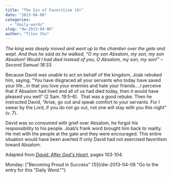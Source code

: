```yaml
---
title: "The Sin of Favoritism (6)"
date: "2013-04-06"
categories: 
  - "daily-words"
slug: "dw-2013-04-06"
author: "Titus Chu"
---
```


_The king was deeply moved and went up to the chamber over the gate and wept. And thus he said as he walked, “O my son Absalom, my son, my son Absalom! Would I had died instead of you, O Absalom, my son, my son!”_ _– Second Samuel 18:33_

Because David was unable to act on behalf of the kingdom, Joab rebuked him, saying, “You have disgraced all your servants who today have saved your life...in that you love your enemies and hate your friends....I perceive that if Absalom had lived and all of us had died today, then it would have pleased you well” (2 Sam. 19:5–6).  That was a good rebuke. Then he instructed David, “Arise, go out and speak comfort to your servants. For I swear by the Lord, if you do not go out, not one will stay with you this night” (v. 7).

David was so consumed with grief over Absalom, he forgot his responsibility to his people. Joab’s frank word brought him back to reality. He met with the people at the gate and they were encouraged. This entire situation would have been averted if only David had not exercised favoritism toward Absalom.

Adapted from _[David: After God's Heart,](/book-david "Go to the listing for this book.")_ pages 103-104.

Monday: ["Becoming Proud in Success" (1)](/dw-2013-04-08 "Go to the entry for this "Daily Word."")
